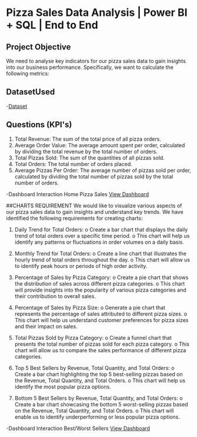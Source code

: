 # Pizza Sales Data Analysis | Power BI + SQL | End to End
## Project Objective
We need to analyse key indicators for our pizza sales data to gain insights into our business performance. Specifically, we want to calculate the following metrics:
## DatasetUsed
-<a href="https://github.com/reddemhari055/Data-Analysis-Dashboard/blob/main/pizza_sales_excel_file.xlsx">Dataset</a>

## Questions (KPI's)
1.	Total Revenue: The sum of the total price of all pizza orders.
2.	Average Order Value: The average amount spent per order, calculated by dividing the total revenue by the total number of orders.
3.	Total Pizzas Sold: The sum of the quantities of all pizzas sold.
4.	Total Orders: The total number of orders placed.
5.	Average Pizzas Per Order: The average number of pizzas sold per order, calculated by dividing the total number of pizzas sold by the total number of orders.

-Dashboard Interaction Home Pizza Sales <a href="https://github.com/reddemhari055/Data-Analysis-Dashboard/blob/main/Home%20Page%20Desktop.png">View Dashboard</a>

##CHARTS REQUIREMENT
We would like to visualize various aspects of our pizza sales data to gain insights and understand key trends. We have identified the following requirements for creating charts:
1.	Daily Trend for Total Orders:
o	Create a bar chart that displays the daily trend of total orders over a specific time period.
o	This chart will help us identify any patterns or fluctuations in order volumes on a daily basis.

2.	Monthly Trend for Total Orders:
o	Create a line chart that illustrates the hourly trend of total orders throughout the day.
o	This chart will allow us to identify peak hours or periods of high order activity.

3.	Percentage of Sales by Pizza Category:
o	Create a pie chart that shows the distribution of sales across different pizza categories.
o	This chart will provide insights into the popularity of various pizza categories and their contribution to overall sales.

4.	Percentage of Sales by Pizza Size:
o	Generate a pie chart that represents the percentage of sales attributed to different pizza sizes.
o	This chart will help us understand customer preferences for pizza sizes and their impact on sales.

5.	Total Pizzas Sold by Pizza Category:
o	Create a funnel chart that presents the total number of pizzas sold for each pizza category.
o	This chart will allow us to compare the sales performance of different pizza categories.

6.	Top 5 Best Sellers by Revenue, Total Quantity, and Total Orders:
o	Create a bar chart highlighting the top 5 best-selling pizzas based on the Revenue, Total Quantity, and Total Orders.
o	This chart will help us identify the most popular pizza options.

7.	Bottom 5 Best Sellers by Revenue, Total Quantity, and Total Orders:
o	Create a bar chart showcasing the bottom 5 worst-selling pizzas based on the Revenue, Total Quantity, and Total Orders.
o	This chart will enable us to identify underperforming or less popular pizza options.


-Dashboard Interaction Best/Worst Sellers <a href="https://github.com/reddemhari055/Data-Analysis-Dashboard/blob/main/Best%20%26%20Worst%20Seller%20Desktop%20View.png">View Dashboard</a>



